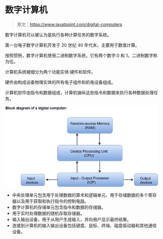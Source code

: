 # 数字计算机

> 原文：<https://www.javatpoint.com/digital-computers>

数字计算机可以被认为是执行各种计算任务的数字系统。

第一台电子数字计算机开发于 20 世纪 40 年代末，主要用于数值计算。

按照惯例，数字计算机使用二进制数字系统，它有两个数字:0 和 1。二进制数字称为位。

计算机系统被细分为两个功能实体:硬件和软件。

硬件由构成设备物理实体的所有电子组件和机电设备组成。

计算机软件由指令和数据组成，计算机操纵这些指令和数据来执行各种数据处理任务。

![Digital Computers](img/46a7b195b588375b90012b1b0a13a791.png)

*   中央处理单元包含用于处理数据的算术和逻辑单元、用于存储数据的多个寄存器以及用于获取和执行指令的控制电路。
*   数字计算机的存储单元包含指令和数据的存储器。
*   用于实时处理数据的随机存取存储器。
*   输入输出设备，用于从用户生成输入，并向用户显示最终结果。
*   连接到计算机的输入输出设备包括键盘、鼠标、终端、磁盘驱动器和其他通信设备。
